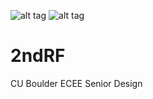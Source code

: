 ![alt tag](https://raw.githubusercontent.com/brdo5692/2ndRF/extras/logo.tiff)
![alt tag](https://raw.githubusercontent.com/brdo5692/2ndRF/master/extras/logo.tiff)

# 2ndRF
CU Boulder ECEE Senior Design
